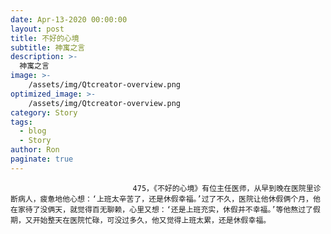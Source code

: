 ```yaml
---
date: Apr-13-2020 00:00:00
layout: post
title: 不好的心境
subtitle: 神寓之言
description: >-
  神寓之言
image: >-
    /assets/img/Qtcreator-overview.png
optimized_image: >-
    /assets/img/Qtcreator-overview.png
category: Story
tags:
  - blog
  - Story
author: Ron
paginate: true
---
```


							　　475，《不好的心境》有位主任医师，从早到晚在医院里诊断病人，疲惫地他心想：‘上班太辛苦了，还是休假幸福。’过了不久，医院让他休假俩个月，他在家待了没俩天，就觉得百无聊赖，心里又想：‘还是上班充实，休假并不幸福。’等他熬过了假期，又开始整天在医院忙碌，可没过多久，他又觉得上班太累，还是休假幸福。
							
							
						